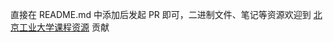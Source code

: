 直接在 README.md 中添加后发起 PR 即可，二进制文件、笔记等资源欢迎到 [北京工业大学课程资源](https://github.com/bjut-swift/BJUT-Helper) 贡献